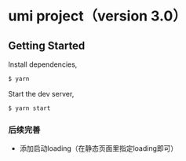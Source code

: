 # umi project（version 3.0）

## Getting Started

Install dependencies,

```bash
$ yarn
```

Start the dev server,

```bash
$ yarn start
```


### 后续完善
* 添加启动loading（在静态页面里指定loading即可）
